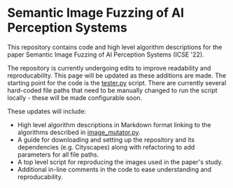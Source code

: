 # Semantic Image Fuzzing of AI Perception Systems
This repository contains code and high level algorithm descriptions for the paper 
Semantic Image Fuzzing of AI Perception Systems (ICSE '22).

The repository is currently undergoing edits to improve readability and reproducability. 
This page will be updated as these additions are made. The starting point for the code is the 
[tester.py](src/images/tester.py) script. There are currently several hard-coded file paths 
that need to be manually changed to run the script locally - these will be made configurable soon.

These updates will include:
* High level algorithm descriptions in Markdown format linking to the algorithms described in [image_mutator.py](/src/images/image_mutator.py).
* A guide for downloading and setting up the repository and its dependencies (e.g. Cityscapes) along with refactoring to add parameters for all file paths.
* A top level script for reproducing the images used in the paper's study.
* Additional in-line comments in the code to ease understanding and reproducability.